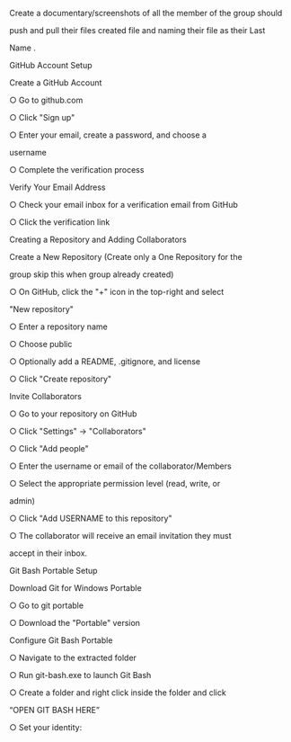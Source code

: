 Create a documentary/screenshots of all the member of the group should

push and pull their files created file and naming their file as their Last

Name .

GitHub Account Setup

Create a GitHub Account




○ Go to github.com

○ Click "Sign up"

○ Enter your email, create a password, and choose a

username

○ Complete the verification process

Verify Your Email Address




○ Check your email inbox for a verification email from GitHub

○ Click the verification link

Creating a Repository and Adding Collaborators

Create a New Repository (Create only a One Repository for the




group skip this when group already created)

○ On GitHub, click the "+" icon in the top-right and select

"New repository"

○ Enter a repository name

○ Choose public

○ Optionally add a README, .gitignore, and license

○ Click "Create repository"

Invite Collaborators




○ Go to your repository on GitHub

○ Click "Settings" → "Collaborators"

○ Click "Add people"

○ Enter the username or email of the collaborator/Members

○ Select the appropriate permission level (read, write, or

admin)

○ Click "Add USERNAME to this repository"

○ The collaborator will receive an email invitation they must

accept in their inbox.

Git Bash Portable Setup

Download Git for Windows Portable




○ Go to git portable

○ Download the "Portable" version

Configure Git Bash Portable




○ Navigate to the extracted folder

○ Run git-bash.exe to launch Git Bash

○ Create a folder and right click inside the folder and click

“OPEN GIT BASH HERE”

○ Set your identity:
